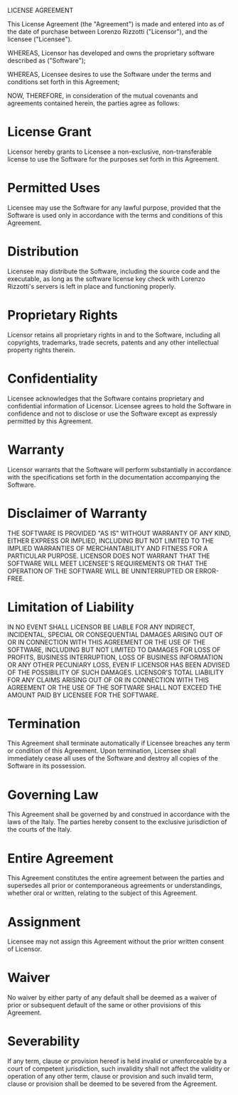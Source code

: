 LICENSE AGREEMENT

This License Agreement (the "Agreement") is made and entered into as of the date of purchase between Lorenzo Rizzotti ("Licensor"), and the licensee ("Licensee").

WHEREAS, Licensor has developed and owns the proprietary software described as ("Software");

WHEREAS, Licensee desires to use the Software under the terms and conditions set forth in this Agreement;

NOW, THEREFORE, in consideration of the mutual covenants and agreements contained herein, the parties agree as follows:

# License Grant
Licensor hereby grants to Licensee a non-exclusive, non-transferable license to use the Software for the purposes set forth in this Agreement.

# Permitted Uses
Licensee may use the Software for any lawful purpose, provided that the Software is used only in accordance with the terms and conditions of this Agreement.

# Distribution
Licensee may distribute the Software, including the source code and the executable, as long as the software license key check with Lorenzo Rizzotti's servers is left in place and functioning properly.

# Proprietary Rights
Licensor retains all proprietary rights in and to the Software, including all copyrights, trademarks, trade secrets, patents and any other intellectual property rights therein.

# Confidentiality
Licensee acknowledges that the Software contains proprietary and confidential information of Licensor. Licensee agrees to hold the Software in confidence and not to disclose or use the Software except as expressly permitted by this Agreement.

# Warranty
Licensor warrants that the Software will perform substantially in accordance with the specifications set forth in the documentation accompanying the Software.

# Disclaimer of Warranty
THE SOFTWARE IS PROVIDED "AS IS" WITHOUT WARRANTY OF ANY KIND, EITHER EXPRESS OR IMPLIED, INCLUDING BUT NOT LIMITED TO THE IMPLIED WARRANTIES OF MERCHANTABILITY AND FITNESS FOR A PARTICULAR PURPOSE. LICENSOR DOES NOT WARRANT THAT THE SOFTWARE WILL MEET LICENSEE'S REQUIREMENTS OR THAT THE OPERATION OF THE SOFTWARE WILL BE UNINTERRUPTED OR ERROR-FREE.

# Limitation of Liability
IN NO EVENT SHALL LICENSOR BE LIABLE FOR ANY INDIRECT, INCIDENTAL, SPECIAL OR CONSEQUENTIAL DAMAGES ARISING OUT OF OR IN CONNECTION WITH THIS AGREEMENT OR THE USE OF THE SOFTWARE, INCLUDING BUT NOT LIMITED TO DAMAGES FOR LOSS OF PROFITS, BUSINESS INTERRUPTION, LOSS OF BUSINESS INFORMATION OR ANY OTHER PECUNIARY LOSS, EVEN IF LICENSOR HAS BEEN ADVISED OF THE POSSIBILITY OF SUCH DAMAGES. LICENSOR'S TOTAL LIABILITY FOR ANY CLAIMS ARISING OUT OF OR IN CONNECTION WITH THIS AGREEMENT OR THE USE OF THE SOFTWARE SHALL NOT EXCEED THE AMOUNT PAID BY LICENSEE FOR THE SOFTWARE.

# Termination
This Agreement shall terminate automatically if Licensee breaches any term or condition of this Agreement.
Upon termination,
Licensee shall immediately cease all uses of the Software and destroy all copies of the Software in its possession.

# Governing Law
This Agreement shall be governed by and construed in accordance with the laws of the Italy. The parties hereby consent to the exclusive jurisdiction of the courts of the Italy.

# Entire Agreement
This Agreement constitutes the entire agreement between the parties and supersedes all prior or contemporaneous agreements or understandings,
whether oral or written,
relating to the subject of this Agreement.

# Assignment
Licensee may not assign this Agreement without the prior written consent of Licensor.

# Waiver
No waiver by either party of any default shall be deemed as a waiver of prior or subsequent default of the same or other provisions of this Agreement.

# Severability
If any term, clause or provision hereof is held invalid or unenforceable by a court of competent jurisdiction, such invalidity shall not affect the validity or operation of any other term, clause or provision and such invalid term, clause or provision shall be deemed to be severed from the Agreement.
